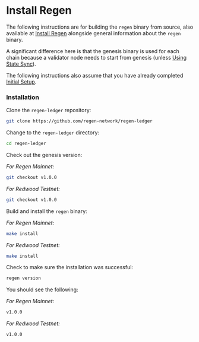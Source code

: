 # Install Regen

The following instructions are for building the `regen` binary from source, also available at [Install Regen](../../ledger/get-started) alongside general information about the `regen` binary.

A significant difference here is that the genesis binary is used for each chain because a validator node needs to start from genesis (unless [Using State Sync](using-state-sync.md)).

The following instructions also assume that you have already completed [Initial Setup](README).

### Installation

Clone the `regen-ledger` repository:

```bash
git clone https://github.com/regen-network/regen-ledger
```

Change to the `regen-ledger` directory:

```bash
cd regen-ledger
```

Check out the genesis version:

*For Regen Mainnet:*

```bash
git checkout v1.0.0
```

*For Redwood Testnet:*

```bash
git checkout v1.0.0
```

Build and install the `regen` binary:

*For Regen Mainnet:*

```bash
make install
```

*For Redwood Testnet:*

```bash
make install
```

Check to make sure the installation was successful:

```bash
regen version
```

You should see the following:

*For Regen Mainnet:*

```bash
v1.0.0
```

*For Redwood Testnet:*

```bash
v1.0.0
```